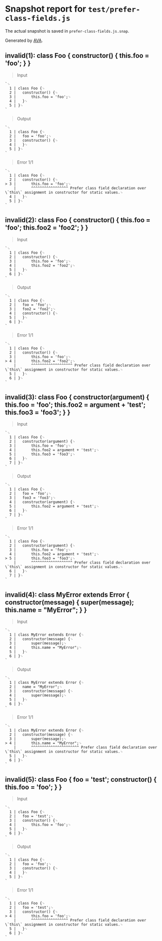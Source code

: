 # Snapshot report for `test/prefer-class-fields.js`

The actual snapshot is saved in `prefer-class-fields.js.snap`.

Generated by [AVA](https://avajs.dev).

## invalid(1): class Foo { constructor() { this.foo = 'foo'; } }

> Input

    `␊
      1 | class Foo {␊
      2 | 	constructor() {␊
      3 | 		this.foo = 'foo';␊
      4 | 	}␊
      5 | }␊
    `

> Output

    `␊
      1 | class Foo {␊
      2 | 	foo = 'foo';␊
      3 | 	constructor() {␊
      4 | 	}␊
      5 | }␊
    `

> Error 1/1

    `␊
      1 | class Foo {␊
      2 | 	constructor() {␊
    > 3 | 		this.foo = 'foo';␊
        | 		^^^^^^^^^^^^^^^^^ Prefer class field declaration over \`this\` assignment in constructor for static values.␊
      4 | 	}␊
      5 | }␊
    `

## invalid(2): class Foo { constructor() { this.foo = 'foo'; this.foo2 = 'foo2'; } }

> Input

    `␊
      1 | class Foo {␊
      2 | 	constructor() {␊
      3 | 		this.foo = 'foo';␊
      4 | 		this.foo2 = 'foo2';␊
      5 | 	}␊
      6 | }␊
    `

> Output

    `␊
      1 | class Foo {␊
      2 | 	foo = 'foo';␊
      3 | 	foo2 = 'foo2';␊
      4 | 	constructor() {␊
      5 | 	}␊
      6 | }␊
    `

> Error 1/1

    `␊
      1 | class Foo {␊
      2 | 	constructor() {␊
      3 | 		this.foo = 'foo';␊
    > 4 | 		this.foo2 = 'foo2';␊
        | 		^^^^^^^^^^^^^^^^^^^ Prefer class field declaration over \`this\` assignment in constructor for static values.␊
      5 | 	}␊
      6 | }␊
    `

## invalid(3): class Foo { constructor(argument) { this.foo = 'foo'; this.foo2 = argument + 'test'; this.foo3 = 'foo3'; } }

> Input

    `␊
      1 | class Foo {␊
      2 | 	constructor(argument) {␊
      3 | 		this.foo = 'foo';␊
      4 | 		this.foo2 = argument + 'test';␊
      5 | 		this.foo3 = 'foo3';␊
      6 | 	}␊
      7 | }␊
    `

> Output

    `␊
      1 | class Foo {␊
      2 | 	foo = 'foo';␊
      3 | 	foo3 = 'foo3';␊
      4 | 	constructor(argument) {␊
      5 | 		this.foo2 = argument + 'test';␊
      6 | 	}␊
      7 | }␊
    `

> Error 1/1

    `␊
      1 | class Foo {␊
      2 | 	constructor(argument) {␊
      3 | 		this.foo = 'foo';␊
      4 | 		this.foo2 = argument + 'test';␊
    > 5 | 		this.foo3 = 'foo3';␊
        | 		^^^^^^^^^^^^^^^^^^^ Prefer class field declaration over \`this\` assignment in constructor for static values.␊
      6 | 	}␊
      7 | }␊
    `

## invalid(4): class MyError extends Error { constructor(message) { super(message); this.name = "MyError"; } }

> Input

    `␊
      1 | class MyError extends Error {␊
      2 | 	constructor(message) {␊
      3 | 		super(message);␊
      4 | 		this.name = "MyError";␊
      5 | 	}␊
      6 | }␊
    `

> Output

    `␊
      1 | class MyError extends Error {␊
      2 | 	name = "MyError";␊
      3 | 	constructor(message) {␊
      4 | 		super(message);␊
      5 | 	}␊
      6 | }␊
    `

> Error 1/1

    `␊
      1 | class MyError extends Error {␊
      2 | 	constructor(message) {␊
      3 | 		super(message);␊
    > 4 | 		this.name = "MyError";␊
        | 		^^^^^^^^^^^^^^^^^^^^^^ Prefer class field declaration over \`this\` assignment in constructor for static values.␊
      5 | 	}␊
      6 | }␊
    `

## invalid(5): class Foo { foo = 'test'; constructor() { this.foo = 'foo'; } }

> Input

    `␊
      1 | class Foo {␊
      2 | 	foo = 'test';␊
      3 | 	constructor() {␊
      4 | 		this.foo = 'foo';␊
      5 | 	}␊
      6 | }␊
    `

> Output

    `␊
      1 | class Foo {␊
      2 | 	foo = 'foo';␊
      3 | 	constructor() {␊
      4 | 	}␊
      5 | }␊
    `

> Error 1/1

    `␊
      1 | class Foo {␊
      2 | 	foo = 'test';␊
      3 | 	constructor() {␊
    > 4 | 		this.foo = 'foo';␊
        | 		^^^^^^^^^^^^^^^^^ Prefer class field declaration over \`this\` assignment in constructor for static values.␊
      5 | 	}␊
      6 | }␊
    `
